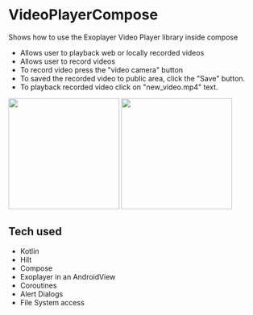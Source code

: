 # VideoPlayerCompose
Shows how to use the Exoplayer Video Player library inside compose

- Allows user to playback web or locally recorded videos
- Allows user to record videos
- To record video press the "video camera" button
- To saved the recorded video to public area, click the "Save" button.
- To playback recorded video click on "new_video.mp4" text.

[<img src="https://user-images.githubusercontent.com/5157474/196297387-557323ce-6cce-414d-b6ad-992de3f3adc2.png" width="220"/>](https://user-images.githubusercontent.com/5157474/196297387-557323ce-6cce-414d-b6ad-992de3f3adc2.png)
[<img src="https://user-images.githubusercontent.com/5157474/196297405-2d653100-6a34-4656-b679-3d38dee3d48d.png" width="220"/>](https://user-images.githubusercontent.com/5157474/196297405-2d653100-6a34-4656-b679-3d38dee3d48d.png)


## Tech used
- Kotlin
- Hilt
- Compose
- Exoplayer in an AndroidView
- Coroutines
- Alert Dialogs
- File System access

<!-- To install the Apk:

1. Open this link on your Android device:
   https://github.com/realityexpander/calorieTrack/blob/master/bikingtrack_1.0.apk
2. Tap the "skewer" menu and tap the "download"

   [![](https://user-images.githubusercontent.com/5157474/147434050-57102a30-af32-46ed-a90b-d94e0c4a4f35.jpg)]()
3. Allow the file to download (DO NOT click "show details")
4. After the file is downloaded, click "OK" to install
5. Click "OK" to install
6. Click "OK" to launch

If you have developer options turned on, you may need to turn off "USB Debugging" if the "Waiting for debugger" dialog is displayed.
 -->
